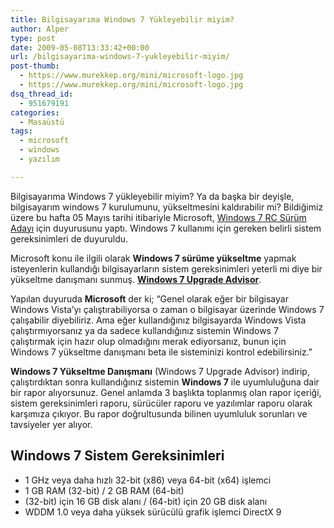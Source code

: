 ```yaml
---
title: Bilgisayarıma Windows 7 Yükleyebilir miyim?
author: Alper
type: post
date: 2009-05-08T13:33:42+00:00
url: /bilgisayarima-windows-7-yukleyebilir-miyim/
post-thumb:
  - https://www.murekkep.org/mini/microsoft-logo.jpg
  - https://www.murekkep.org/mini/microsoft-logo.jpg
dsq_thread_id:
  - 951679191
categories:
  - Masaüstü
tags:
  - microsoft
  - windows
  - yazılım

---
```

Bilgisayarıma Windows 7 yükleyebilir miyim? Ya da başka bir deyişle, bilgisayarım windows 7 kurulumunu, yükseltmesini kaldırabilir mi? Bildiğimiz üzere bu hafta 05 Mayıs tarihi itibariyle Microsoft, [Windows 7 RC Sürüm Adayı][1] için duyurusunu yaptı. Windows 7 kullanımı için gereken belirli sistem gereksinimleri de duyuruldu. 

Microsoft konu ile ilgili olarak **Windows 7 sürüme yükseltme** yapmak isteyenlerin kullandığı bilgisayarların sistem gereksinimleri yeterli mi diye bir yükseltme danışmanı sunmuş. **<a href="https://www.microsoft.com/windows/windows-7/upgrade-advisor.aspx" target="_blank" class="broken_link">Windows 7 Upgrade Advisor</a>**.

Yapılan duyuruda **Microsoft** der ki; &#8220;Genel olarak eğer bir bilgisayar Windows Vista&#8217;yı çalıştırabiliyorsa o zaman o bilgisayar üzerinde Windows 7 çalışabilir diyebiliriz. Ama eğer kullandığınız bilgisayarda Windows Vista çalıştırmıyorsanız ya da sadece kullandığınız sistemin Windows 7 çalıştırmak için hazır olup olmadığını merak ediyorsanız, bunun için Windows 7 yükseltme danışmanı beta ile sisteminizi kontrol edebilirsiniz.&#8221;

**Windows 7 Yükseltme Danışmanı** (Windows 7 Upgrade Advisor) indirip, çalıştırdıktan sonra kullandığınız sistemin **Windows 7** ile uyumluluğuna dair bir rapor alıyorsunuz. Genel anlamda 3 başlıkta toplanmış olan rapor içeriği, sistem gereksinimleri raporu, sürücüler raporu ve yazılımlar raporu olarak karşımıza çıkıyor. Bu rapor doğrultusunda bilinen uyumluluk sorunları ve tavsiyeler yer alıyor. 

## Windows 7 Sistem Gereksinimleri

  * 1 GHz veya daha hızlı 32-bit (x86) veya 64-bit (x64) işlemci
  * 1 GB RAM (32-bit) / 2 GB RAM (64-bit)
  * (32-bit) için 16 GB disk alanı / (64-bit) için 20 GB disk alanı
  * WDDM 1.0 veya daha yüksek sürücülü grafik işlemci DirectX 9

 [1]: https://www.murekkep.org/windows-7-rc-surum-adayi-2263